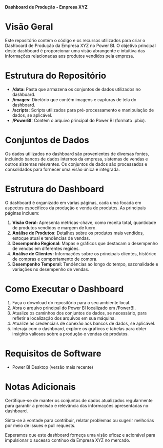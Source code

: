 **Dashboard de Produção - Empresa XYZ**

# Visão Geral

Este repositório contém o código e os recursos utilizados para criar o Dashboard de Produção da Empresa XYZ no Power BI. O objetivo principal deste dashboard é proporcionar uma visão abrangente e intuitiva das informações relacionadas aos produtos vendidos pela empresa.

# Estrutura do Repositório

- **/data:** Pasta que armazena os conjuntos de dados utilizados no dashboard.
- **/images:** Diretório que contém imagens e capturas de tela do dashboard.
- **/scripts:** Scripts utilizados para pré-processamento e manipulação de dados, se aplicável.
- **/PowerBI:** Contém o arquivo principal do Power BI (formato .pbix).

# Conjuntos de Dados

Os dados utilizados no dashboard são provenientes de diversas fontes, incluindo bancos de dados internos da empresa, sistemas de vendas e outros sistemas relevantes. Os conjuntos de dados são processados e consolidados para fornecer uma visão única e integrada.

# Estrutura do Dashboard

O dashboard é organizado em várias páginas, cada uma focada em aspectos específicos da produção e venda de produtos. As principais páginas incluem:

1. **Visão Geral:** Apresenta métricas-chave, como receita total, quantidade de produtos vendidos e margem de lucro.
2. **Análise de Produtos:** Detalhes sobre os produtos mais vendidos, estoque atual e tendências de vendas.
3. **Desempenho Regional:** Mapas e gráficos que destacam o desempenho de vendas em diferentes regiões.
4. **Análise de Clientes:** Informações sobre os principais clientes, histórico de compras e comportamento de compra.
5. **Desempenho Temporal:** Tendências ao longo do tempo, sazonalidade e variações no desempenho de vendas.

# Como Executar o Dashboard

1. Faça o download do repositório para o seu ambiente local.
2. Abra o arquivo principal do Power BI localizado em /PowerBI.
3. Atualize os caminhos dos conjuntos de dados, se necessário, para refletir a localização dos arquivos em sua máquina.
4. Atualize as credenciais de conexão aos bancos de dados, se aplicável.
5. Interaja com o dashboard, explore os gráficos e tabelas para obter insights valiosos sobre a produção e vendas de produtos.

# Requisitos de Software

- Power BI Desktop (versão mais recente)

# Notas Adicionais

Certifique-se de manter os conjuntos de dados atualizados regularmente para garantir a precisão e relevância das informações apresentadas no dashboard.

Sinta-se à vontade para contribuir, relatar problemas ou sugerir melhorias por meio de issues e pull requests.

Esperamos que este dashboard forneça uma visão eficaz e acionável para impulsionar o sucesso contínuo da Empresa XYZ no mercado.
